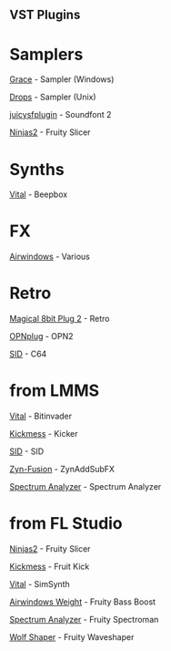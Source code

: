 
## VST Plugins

# Samplers

[Grace](https://github.com/s-oram/Grace) - Sampler (Windows)

[Drops](https://github.com/clearly-broken-software/drops) - Sampler (Unix)

[juicysfplugin](https://github.com/Birch-san/juicysfplugin) - Soundfont 2

[Ninjas2](https://github.com/clearly-broken-software/ninjas2) - Fruity Slicer

# Synths

[Vital](https://vital.audio/) - Beepbox

# FX

[Airwindows](https://www.airwindows.com/) - Various

# Retro

[Magical 8bit Plug 2](https://github.com/yokemura/Magical8bitPlug2) - Retro

[OPNplug](https://github.com/jpcima/ADLplug) - OPN2

[SID](https://socalabs.com/synths/commodore-64-sid/) - C64

# from LMMS

[Vital](https://vital.audio/) - Bitinvader

[Kickmess](https://github.com/WeirdConstructor/Kickmess) - Kicker

[SID](https://socalabs.com/synths/commodore-64-sid/) - SID

[Zyn-Fusion](https://zynaddsubfx.sourceforge.io/zyn-fusion.html) - ZynAddSubFX

[Spectrum Analyzer](https://socalabs.com/analysis/spectrumanalyzer/) - Spectrum Analyzer

# from FL Studio

[Ninjas2](https://github.com/clearly-broken-software/ninjas2) - Fruity Slicer

[Kickmess](https://github.com/WeirdConstructor/Kickmess) - Fruit Kick

[Vital](https://vital.audio/) - SimSynth

[Airwindows Weight](https://www.airwindows.com/weight/) - Fruity Bass Boost

[Spectrum Analyzer](https://socalabs.com/analysis/spectrumanalyzer/) - Fruity Spectroman

[Wolf Shaper](https://wolf-plugins.github.io/wolf-shaper/) - Fruity Waveshaper